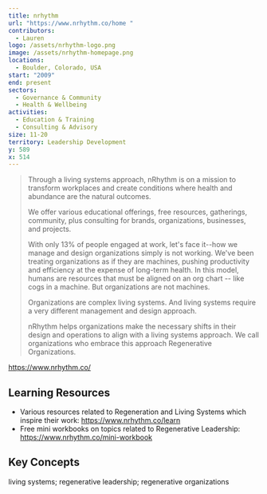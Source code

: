 ```yaml
---
title: nrhythm
url: "https://www.nrhythm.co/home "
contributors:
  - Lauren
logo: /assets/nrhythm-logo.png
image: /assets/nrhythm-homepage.png
locations:
  - Boulder, Colorado, USA
start: "2009"
end: present
sectors:
  - Governance & Community
  - Health & Wellbeing
activities:
  - Education & Training
  - Consulting & Advisory
size: 11-20
territory: Leadership Development
y: 589
x: 514
---
```

> Through a living systems approach, nRhythm is on a mission to transform workplaces and create conditions where health and abundance are the natural outcomes.
> 
> We offer various educational offerings, free resources, gatherings, community, plus consulting for brands, organizations, businesses, and projects. 
> 
> With only 13% of people engaged at work, let's face it--how we manage and design organizations simply is not working. We've been treating organizations as if they are machines, pushing productivity and efficiency at the expense of long-term health. In this model, humans are resources that must be aligned on an org chart -- like cogs in a machine. But organizations are not machines. 
> 
> Organizations are complex living systems. And living systems require a very different management and design approach.
> 
> nRhythm helps organizations make the necessary shifts in their design and operations to align with a living systems approach. We call organizations who embrace this approach Regenerative Organizations.

https://www.nrhythm.co/ 


## Learning Resources

- Various resources related to Regeneration and Living Systems which inspire their work: https://www.nrhythm.co/learn 
- Free mini workbooks on topics related to Regenerative Leadership: https://www.nrhythm.co/mini-workbook 

## Key Concepts

living systems; regenerative leadership; regenerative organizations
